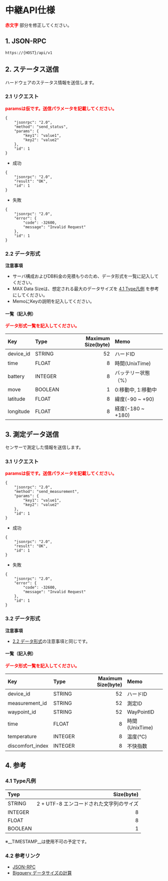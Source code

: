 # 中継API仕様

<span style="color: red; ">__赤文字__</span> 部分を修正してください。

## 1. JSON-RPC
```
https://{HOST}/api/v1
```

## 2. ステータス送信
ハードウェアのステータス情報を送信します。

### 2.1 リクエスト
<span style="color: red; "> __paramsは仮です。送信パラメータを記載してください。__</span>

```
{
	"jsonrpc": "2.0",
	"method": "send_status",
	"params": {
		"key1": "value1",
		"key2": "value2"
	},
	"id": 1
}
```

- 成功

```
{
    "jsonrpc": "2.0",
    "result": "OK",
    "id": 1
}
```

- 失敗

```
{
	"jsonrpc": "2.0",
	"error": {
		"code": -32600,
		"message": "Invalid Request"
	},
	"id": 1
}
```


### <h id="section2.2">2.2 データ形式</h>
__注意事項__

 - サーバ構成およびDB料金の見積もりのため、データ形式を一覧に記入してください。
 - MAX Data Sizeは、想定される最大のデータサイズを [4.1 Type凡例](#section4.1) を参考にしてください。
 - MemoにKeyの説明を記入してください。
 
#### 一覧（記入例）
<span style="color: red; ">__データ形式一覧を記入してください。__</span>

| Key | Type | Maximum Size(byte) | Memo |
|:---|:---|---:|:---|
| device_id | STRING | 52 | ハードID |
| time | FLOAT | 8 | 時間(UnixTime) |
| battery | INTEGER | 8 | バッテリー状態（%） |
| move | BOOLEAN | 1 | 0:移動中, 1:移動中 |
| latitude | FLOAT | 8 | 緯度(-90 ~ +90) |
| longitude | FLOAT | 8 | 経度(-180 ~ +180) |


## 3. 測定データ送信
センサーで測定した情報を送信します。

### 3.1 リクエスト
<span style="color: red; "> __paramsは仮です。送信パラメータを記載してください。__</span>

```
{
	"jsonrpc": "2.0",
	"method": "send_measurement",
	"params": {
		"key1": "value1",
		"key2": "value2"
	},
	"id": 1
}
```

- 成功

```
{
    "jsonrpc": "2.0",
    "result": "OK",
    "id": 1
}
```

- 失敗

```
{
	"jsonrpc": "2.0",
	"error": {
		"code": -32600,
		"message": "Invalid Request"
	},
	"id": 1
}
```

### 3.2 データ形式
__注意事項__

 - [2.2 データ形式](#section2.2)の注意事項と同じです。
 
#### 一覧（記入例）
<span style="color: red; ">__データ形式一覧を記入してください。__</span>

| Key | Type | Maximum Size(byte) | Memo |
|:---|:---|---:|:---|
| device_id | STRING | 52 | ハードID |
| measurement_id | STRING | 52 | 測定ID |
| waypoint_id | STRING | 52 | WayPointID |
| time | FLOAT | 8 | 時間(UnixTime) |
| temperature | INTEGER | 8 | 温度(℃) |
| discomfort_index | INTEGER | 8 | 不快指数 |

## 4. 参考
### <h id="section4.1">4.1 Type凡例</h>
| Tyep | Size(byte) |
|:---|---:|
| STRING | 2 + UTF-8 エンコードされた文字列のサイズ |
| INTEGER | 8 |
| FLOAT | 8 |
| BOOLEAN | 1 |
※__TIMESTAMP__は使用不可の予定です。

### 4.2 参考リンク
- [JSON-RPC](http://www.jsonrpc.org/specification)
- [Bigquery データサイズの計算](https://cloud.google.com/bigquery/pricing?hl=ja)